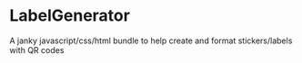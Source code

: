 # LabelGenerator
A janky javascript/css/html bundle to help create and format stickers/labels with QR codes
